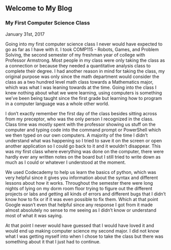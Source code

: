 ## Welcome to My Blog

### My First Computer Science Class
January 31st, 2017

  Going into my first computer science class I never would have expected to go as far as I have with it.  I took 
COMP115 - Robots, Games, and Problem Solving, the second semester of my freshman year of college with Professor 
Armstrong.  Most people in my class were only taking the class as a connection or because they needed a 
quantitative analysis class to complete their degree.  I had another reason in mind for taking the class, my 
original purpose was only since the math department would consider the class as a two hundred level math class 
towards a Mathematics major, which was what I was leaning towards at the time.  Going into the class I knew 
nothing about what we were learning, using computers is something we’ve been being taught since the first grade 
but learning how to program in a computer language was a whole other world. 

  I don’t exactly remember the first day of the class besides sitting across from my preceptor, who was the only 
person I recognized in the class.  Class time was mostly spent with the professor showing us stuff on the 
computer and typing code into the command prompt or PowerShell which we then typed on our own computers.  A 
majority of the time I didn’t understand what was happening so I tried to save it on the screen or open another 
application so I could go back to it and it wouldn’t disappear.  This was my first class where everything was 
done on the computer, there were hardly ever any written notes on the board but I still tried to write down as 
much as I could or whatever I understood at the moment.  

  We used Codecademy to help us learn the basics of python, which was very helpful since it gives you information
about the syntax and different lessons about how it works.  Throughout the semester there were long nights of 
lying on my dorm room floor trying to figure out the different projects or labs and getting all kinds of errors
and different bugs that I didn’t know how to fix or if it was even possible to fix them.  Which at that point 
Google wasn’t even that helpful since any response I got from it made almost absolutely no sense to me seeing as 
I didn’t know or understand most of what it was saying.     

  At that point I never would have guessed that I would have loved it and would end up making computer science my 
second major.  I did not know what I was getting myself into when I chose to take the class but there was 
something about it that I just had to continue. 

